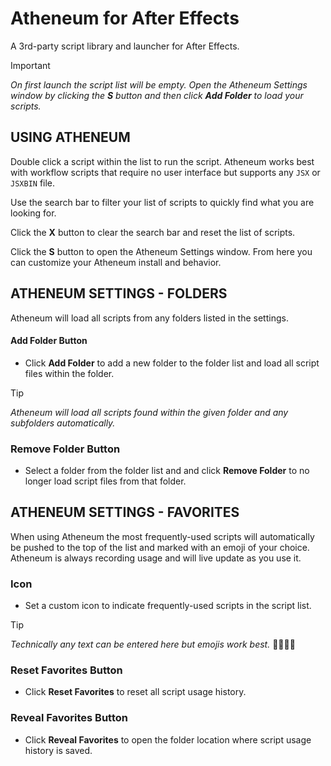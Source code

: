# Atheneum for After Effects

A 3rd-party script library and launcher for After Effects.

> [!IMPORTANT]
> *On first launch the script list will be empty. Open the Atheneum Settings window by clicking the **S** button and then click **Add Folder** to load your scripts.*

## USING ATHENEUM

Double click a script within the list to run the script. Atheneum works best with workflow scripts that require no user interface but supports any `JSX` or `JSXBIN` file.

Use the search bar to filter your list of scripts to quickly find what you are looking for.

Click the **X** button to clear the search bar and reset the list of scripts.

Click the **S** button to open the Atheneum Settings window. From here you can customize your Atheneum install and behavior.

## ATHENEUM SETTINGS - FOLDERS

Atheneum will load all scripts from any folders listed in the settings.

#### Add Folder Button

* Click **Add Folder** to add a new folder to the folder list and load all script files within the folder.

> [!TIP]
> *Atheneum will load all scripts found within the given folder and any subfolders automatically.*

### Remove Folder Button

* Select a folder from the folder list and and click **Remove Folder** to no longer load script files from that folder.

## ATHENEUM SETTINGS - FAVORITES

When using Atheneum the most frequently-used scripts will automatically be pushed to the top of the list and marked with an emoji of your choice. Atheneum is always recording usage and will live update as you use it.
        
### Icon

* Set a custom icon to indicate frequently-used scripts in the script list.

> [!TIP]
> *Technically any text can be entered here but emojis work best.* 🎉✨🍑💜

### Reset Favorites Button

* Click **Reset Favorites** to reset all script usage history.

### Reveal Favorites Button

* Click **Reveal Favorites** to open the folder location where script usage history is saved.
